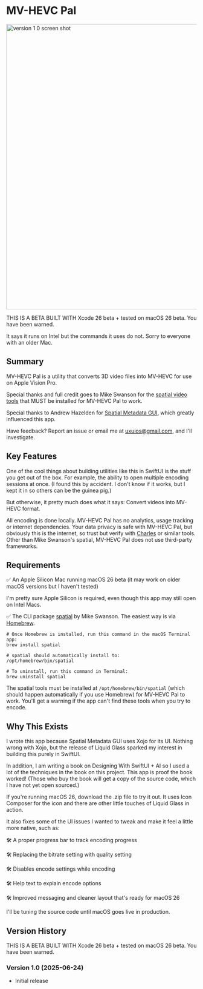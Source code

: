 # MV-HEVC Pal

<img width="752" alt="version 1 0 screen shot" src="https://github.com/user-attachments/assets/062e0cff-5e2d-4b71-8c72-fcf8692c7306" />

THIS IS A BETA BUILT WITH Xcode 26 beta + tested on macOS 26 beta. You have been warned.

It says it runs on Intel but the commands it uses do not. Sorry to everyone with an older Mac.

## Summary

MV-HEVC Pal is a utility that converts 3D video files into MV-HEVC for use on Apple Vision Pro.

Special thanks and full credit goes to Mike Swanson for the [spatial video tools](https://blog.mikeswanson.com/spatial-video/) that MUST be installed for MV-HEVC Pal to work.

Special thanks to Andrew Hazelden for [Spatial Metadata GUI](https://github.com/Kartaverse/Spatial-Metadata), which greatly influenced this app.

Have feedback? Report an issue or email me at uxuios@gmail.com, and I'll investigate.

## Key Features

One of the cool things about building utilities like this in SwiftUI is the stuff you get out of the box. For example, the ability to open multiple encoding sessions at once. (I found this by accident. I don't know if it works, but I kept it in so others can be the guinea pig.)

But otherwise, it pretty much does what it says: Convert videos into MV-HEVC format.

All encoding is done locally. MV-HEVC Pal has no analytics, usage tracking or internet dependencies. Your data privacy is safe with MV-HEVC Pal, but obviously this is the internet, so trust but verify with [Charles](https://www.charlesproxy.com) or similar tools. Other than Mike Swanson's spatial, MV-HEVC Pal does not use third-party frameworks.

## Requirements

✅ An Apple Silicon Mac running macOS 26 beta (it may work on older macOS versions but I haven't tested)

I'm pretty sure Apple Silicon is required, even though this app may still open on Intel Macs.

✅ The CLI package [spatial](https://blog.mikeswanson.com/spatial-video/) by Mike Swanson. The easiest way is via [Homebrew](https://brew.sh/).
		
	# Once Homebrew is installed, run this command in the macOS Terminal app:
	brew install spatial
		
	# spatial should automatically install to:
	/opt/homebrew/bin/spatial

	# To uninstall, run this command in Terminal:
	brew uninstall spatial

The spatial tools must be installed at `/opt/homebrew/bin/spatial` (which should happen automatically if you use Homebrew) for MV-HEVC Pal to work. You'll get a warning if the app can't find these tools when you try to encode.

## Why This Exists

I wrote this app because Spatial Metadata GUI uses Xojo for its UI. Nothing wrong with Xojo, but the release of Liquid Glass sparked my interest in building this purely in SwiftUI.

In addition, I am writing a book on Designing With SwiftUI + AI so I used a lot of the techniques in the book on this project. This app is proof the book worked! (Those who buy the book will get a copy of the source code, which I have not yet open sourced.)

If you're running macOS 26, download the .zip file to try it out. It uses Icon Composer for the icon and there are other little touches of Liquid Glass in action. 

It also fixes some of the UI issues I wanted to tweak and make it feel a little more native, such as:

🛠️ A proper progress bar to track encoding progress

🛠️ Replacing the bitrate setting with quality setting

🛠️ Disables encode settings while encoding

🛠️ Help text to explain encode options

🛠️ Improved messaging and cleaner layout that's ready for macOS 26

I'll be tuning the source code until macOS goes live in production.

## Version History

THIS IS A BETA BUILT WITH Xcode 26 beta + tested on macOS 26 beta. You have been warned.

### Version 1.0 (2025-06-24)

- Initial release

